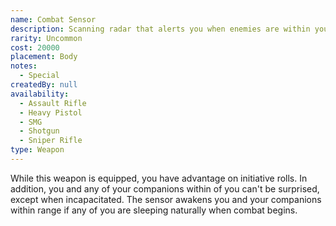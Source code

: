 ```yaml
---
name: Combat Sensor
description: Scanning radar that alerts you when enemies are within your vicinity.
rarity: Uncommon
cost: 20000
placement: Body
notes:
  - Special
createdBy: null
availability:
  - Assault Rifle
  - Heavy Pistol
  - SMG
  - Shotgun
  - Sniper Rifle
type: Weapon
---
```

While this weapon is equipped, you have advantage on initiative rolls. In addition, you and any of your companions 
within <me-distance length="25" /> of you can't be surprised, except when incapacitated. The sensor awakens you and your companions within range if any of you are sleeping naturally when combat begins.
